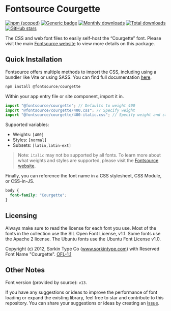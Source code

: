 # Fontsource Courgette

[![npm (scoped)](https://img.shields.io/npm/v/@fontsource/courgette?color=brightgreen)](https://www.npmjs.com/package/@fontsource/courgette) [![Generic badge](https://img.shields.io/badge/fontsource-passing-brightgreen)](https://github.com/fontsource/fontsource) [![Monthly downloads](https://badgen.net/npm/dm/@fontsource/courgette)](https://github.com/fontsource/fontsource) [![Total downloads](https://badgen.net/npm/dt/@fontsource/courgette)](https://github.com/fontsource/fontsource) [![GitHub stars](https://img.shields.io/github/stars/fontsource/fontsource.svg?style=social&label=Star)](https://github.com/fontsource/fontsource/stargazers)

The CSS and web font files to easily self-host the “Courgette” font. Please visit the main [Fontsource website](https://fontsource.org/fonts/courgette) to view more details on this package.

## Quick Installation

Fontsource offers multiple methods to import the CSS, including using a bundler like Vite or using SASS. You can find full documentation [here](https://fontsource.org/docs/getting-started/introduction).

```javascript
npm install @fontsource/courgette
```

Within your app entry file or site component, import it in.

```javascript
import "@fontsource/courgette"; // Defaults to weight 400
import "@fontsource/courgette/400.css"; // Specify weight
import "@fontsource/courgette/400-italic.css"; // Specify weight and style
```

Supported variables:
- Weights: `[400]`
- Styles: `[normal]`
- Subsets: `[latin,latin-ext]`

> Note: `italic` may not be supported by all fonts. To learn more about what weights and styles are supported, please visit the [Fontsource website](https://fontsource.org/fonts/courgette).

Finally, you can reference the font name in a CSS stylesheet, CSS Module, or CSS-in-JS.

```css
body {
  font-family: "Courgette";
}
```

## Licensing
Always make sure to read the license for each font you use. Most of the fonts in the collection use the SIL Open Font License, v1.1. Some fonts use the Apache 2 license. The Ubuntu fonts use the Ubuntu Font License v1.0.

Copyright (c) 2012, Sorkin Type Co (www.sorkintype.com) with Reserved Font Name "Courgette".
[OFL-1.1](http://scripts.sil.org/OFL)

## Other Notes
Font version (provided by source): `v13`.

If you have any suggestions or ideas to improve the performance of font loading or expand the existing library, feel free to star and contribute to this repository. You can share your suggestions or ideas by creating an [issue](https://github.com/fontsource/fontsource/issues).